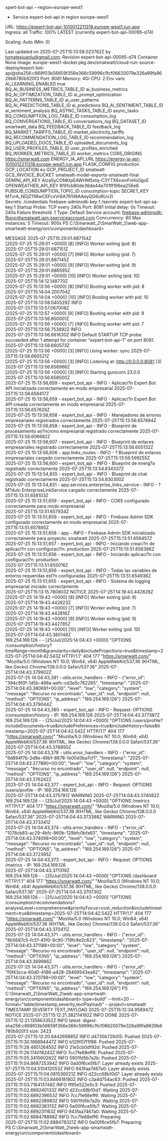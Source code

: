 xpert-bot-api --region=europe-west1

+ Service expert-bot-api in region europe-west1

URL:     https://expert-bot-api-1010012211318.europe-west1.run.app      
Ingress: all
Traffic:
  100% LATEST (currently expert-bot-api-00095-d74)

Scaling: Auto (Min: 0)

Last updated on 2025-07-25T15:13:58.023762Z by tomatesjuanlu@gmail.com: 
  Revision expert-bot-api-00095-d74 
  Container None
    Image:           europe-west1-docker.pkg.dev/smatwatt/cloud-run-source-deploy/expert-bot-api@sha256:c868f03b56659f356e366c59996c1fcf06620079e326a99fa9629b6780b920f3
    Port:            8081
    Memory:          4Gi
    CPU:             2
    Env vars:
      AI_LEARNING_ENABLED true      
      BQ_AI_BUSINESS_METRICS_TABLE_ID ai_business_metrics
      BQ_AI_OPTIMIZATION_TABLE_ID ai_prompt_optimization
      BQ_AI_PATTERNS_TABLE_ID ai_user_patterns
      BQ_AI_PREDICTIONS_TABLE_ID ai_predictions
      BQ_AI_SENTIMENT_TABLE_ID ai_sentiment_analysis
      BQ_ASYNC_TASKS_TABLE_ID async_tasks
      BQ_CONSUMPTION_LOG_TABLE_ID consumption_log
      BQ_CONVERSATIONS_TABLE_ID conversations_log
      BQ_DATASET_ID  smartwatt_data
      BQ_FEEDBACK_TABLE_ID feedback_log
      BQ_MARKET_TARIFFS_TABLE_ID market_electricity_tariffs
      BQ_RECOMMENDATION_LOG_TABLE_ID recommendation_log
      BQ_UPLOADED_DOCS_TABLE_ID uploaded_documents_log
      BQ_USER_PROFILES_TABLE_ID user_profiles_enriched
      BQ_WORKER_METRICS_TABLE_ID worker_metrics
      CORS_ORIGINS   https://smarwatt.com
      ENERGY_IA_API_URL https://energy-ia-api-1010012211318.europe-west1.run.app
      FLASK_CONFIG   production
      GCP_LOCATION   eu
      GCP_PROJECT_ID smatwatt       
      GCS_INVOICE_BUCKET smatwatt-model-exports-smatwatt-final
      GEMINI_API_KEY AIzaSyCONKtpEAWHM5xtq-C3YTX8xsmFnHo0goE
      OPENWEATHER_API_KEY 8f91cb80de36de44e701ff196ea256e8
      PUBSUB_CONSUMPTION_TOPIC_ID consumption-topic
      SECRET_KEY     MTvrA_NDjZ11l6wCEFcxVr6A7R1iI8AAeyQG6oRUv2I        
    Secrets:
      /credentials   firebase-adminsdk-key:1
      /secrets       expert-bot-api-sa-key:1
    Startup Probe:
      TCP every 240s
      Port:          8081
      Initial delay: 0s
      Timeout:       240s
      Failure threshold: 1
      Type:          Default
  Service account:   firebase-adminsdk-fbsvc@smatwatt.iam.gserviceaccount.com
  Concurrency:       80
  Max instances:     5
  Timeout:           900s
PS C:\Smarwatt_2\SmarWatt_2\web-app-smartwatt-energy\src\components\dashboard>

                                   
  MESSAGE
2025-07-25T15:29:01.687154Z         
   [2025-07-25 15:29:01 +0000] [8] [INFO] Worker exiting (pid: 8)       
2025-07-25T15:29:01.687151Z         
   [2025-07-25 15:29:01 +0000] [7] [INFO] Worker exiting (pid: 7)       
2025-07-25T15:29:01.687145Z         
   [2025-07-25 15:29:01 +0000] [9] [INFO] Worker exiting (pid: 9)       
2025-07-25T15:29:01.686595Z         
   [2025-07-25 15:29:01 +0000] [10] [INFO] Worker exiting (pid: 10)     
2025-07-25T15:14:12.148770Z         
   [2025-07-25 15:13:56 +0000] [8] [INFO] Booting worker with pid: 8    
2025-07-25T15:14:04.200704Z         
   [2025-07-25 15:14:04 +0000] [10] [INFO] Booting worker with pid: 10  
2025-07-25T15:13:58.040529Z  INFO   
2025-07-25T15:13:57.067008Z         
   [2025-07-25 15:13:57 +0000] [9] [INFO] Booting worker with pid: 9    
2025-07-25T15:13:56.850001Z         
   [2025-07-25 15:13:56 +0000] [7] [INFO] Booting worker with pid: 7    
2025-07-25T15:13:56.753892Z  INFO   
2025-07-25T15:13:56.661630Z  INFO      Default STARTUP TCP probe succeeded after 1 attempt for container "expert-bot-api-1" on port 8081.       
2025-07-25T15:13:56.660573Z         
   [2025-07-25 15:13:56 +0000] [3] [INFO] Using worker: sync
2025-07-25T15:13:56.660521Z         
   [2025-07-25 15:13:56 +0000] [3] [INFO] Listening at: http://0.0.0.0:8081 (3)
2025-07-25T15:13:56.658966Z         
   [2025-07-25 15:13:56 +0000] [3] [INFO] Starting gunicorn 23.0.0      
2025-07-25T15:13:56.658500Z         
   2025-07-25 15:13:56,659 - expert_bot_api - INFO - Aplicaci?n Expert Bot API inicializada correctamente en modo empresarial
2025-07-25T15:13:56.658417Z         
   2025-07-25 15:13:56,659 - expert_bot_api - INFO - Aplicaci?n Expert Bot API creada correctamente en modo empresarial
2025-07-25T15:13:56.657628Z         
   2025-07-25 15:13:56,658 - expert_bot_api - INFO - Manejadores de errores empresariales registrados correctamente
2025-07-25T15:13:56.657494Z         
   2025-07-25 15:13:56,658 - expert_bot_api - INFO - Blueprint de procesamiento as?ncrono empresarial registrado correctamente
2025-07-25T15:13:56.606682Z         
   2025-07-25 15:13:56,607 - expert_bot_api - INFO - Blueprint de enlaces empresariales registrado correctamente
2025-07-25T15:13:56.605132Z         
   2025-07-25 15:13:56,606 - app.links_routes - INFO - ? Blueprint de enlaces empresariales cargado correctamente
2025-07-25T15:13:56.599255Z         
   2025-07-25 15:13:56,600 - expert_bot_api - INFO - Blueprint de energ?a registrado correctamente
2025-07-25T15:13:54.834337Z         
   2025-07-25 15:13:54,835 - expert_bot_api - INFO - Blueprint de chat registrado correctamente
2025-07-25T15:13:54.830300Z         
   2025-07-25 15:13:54,831 - app.services.enterprise_links_service - INFO - ? M?dulo EnterpriseLinkService cargado correctamente
2025-07-25T15:13:51.658103Z         
   2025-07-25 15:13:51,659 - expert_bot_api - INFO - CORS configurado correctamente para modo empresarial   
2025-07-25T15:13:51.657934Z         
   2025-07-25 15:13:51,659 - expert_bot_api - INFO - Firebase Admin SDK configurado correctamente en modo empresarial
2025-07-25T15:13:51.657895Z         
   2025-07-25 15:13:51,658 - app - INFO - Firebase Admin SDK inicializado correctamente para proyecto: smatwatt
2025-07-25T15:13:51.656457Z         
   2025-07-25 15:13:51,657 - expert_bot_api - INFO - Iniciando creaci?n de aplicaci?n con configuraci?n: production
2025-07-25T15:13:51.656386Z         
   2025-07-25 15:13:51,656 - expert_bot_api - INFO - Iniciando aplicaci?n con configuraci?n: production     
2025-07-25T15:13:51.655016Z         
   2025-07-25 15:13:51,656 - expert_bot_api - INFO - Todas las variables de entorno requeridas est?n configuradas
2025-07-25T15:13:51.654936Z         
   2025-07-25 15:13:51,655 - expert_bot_api - INFO - Sistema de logging empresarial iniciado correctamente  
2025-07-25T15:13:15.780803Z  NOTICE 
2025-07-25T14:19:43.442828Z         
   [2025-07-25 14:19:43 +0000] [8] [INFO] Worker exiting (pid: 8)       
2025-07-25T14:19:43.442823Z         
   [2025-07-25 14:19:43 +0000] [7] [INFO] Worker exiting (pid: 7)       
2025-07-25T14:19:43.442818Z         
   [2025-07-25 14:19:43 +0000] [9] [INFO] Worker exiting (pid: 9)       
2025-07-25T14:19:43.442785Z         
   [2025-07-25 14:19:43 +0000] [10] [INFO] Worker exiting (pid: 10)     
2025-07-25T14:04:43.380148Z         
   169.254.169.126 - - [25/Jul/2025:14:04:43 +0000] "OPTIONS /consumption/history?timeRange=month&granularity=daily&includeProjections=true&timestamp=2025-07-25T14:04:42.543Z HTTP/1.1" 404 177 "https://smarwatt.com/" "Mozilla/5.0 (Windows NT 10.0; Win64; x64) AppleWebKit/537.36 (KHTML, like Gecko) Chrome/138.0.0.0 Safari/537.36"
2025-07-25T14:04:43.379902Z         
   2025-07-25 14:04:43,381 - utils.error_handlers - INFO - {"error_id": "394c9f0f-1d5b-466a-aefc-cd3e5c762265", "timestamp": "2025-07-25T14:04:43.380691+00:00", "level": "low", "category": "system", "message": "Recurso no encontrado", "user_id": null, "endpoint": null, "method": "OPTIONS", "ip_address": "169.254.169.126"} 
2025-07-25T14:04:43.379044Z         
   2025-07-25 14:04:43,380 - expert_bot_api - INFO - Request: OPTIONS /consumption/history - IP: 169.254.169.126
2025-07-25T14:04:43.377387Z         
   169.254.169.126 - - [25/Jul/2025:14:04:43 +0000] "OPTIONS /users/profile?includeDocuments=true&includePreferences=true&includeHistory=false&timestamp=2025-07-25T14:04:42.542Z HTTP/1.1" 404 177 "https://smarwatt.com/" "Mozilla/5.0 (Windows NT 10.0; Win64; x64) AppleWebKit/537.36 (KHTML, like Gecko) Chrome/138.0.0.0 Safari/537.36"
2025-07-25T14:04:43.376850Z         
   2025-07-25 14:04:43,378 - utils.error_handlers - INFO - {"error_id": "9d894f7b-2d8e-49b1-8678-1e00d3ba7cf1", "timestamp": "2025-07-25T14:04:43.377890+00:00", "level": "low", "category": "system", "message": "Recurso no encontrado", "user_id": null, "endpoint": null, "method": "OPTIONS", "ip_address": "169.254.169.126"} 
2025-07-25T14:04:43.376242Z         
   2025-07-25 14:04:43,377 - expert_bot_api - INFO - Request: OPTIONS /users/profile - IP: 169.254.169.126  
2025-07-25T14:04:43.375781Z  WARNING
2025-07-25T14:04:43.374082Z         
   169.254.169.126 - - [25/Jul/2025:14:04:43 +0000] "OPTIONS /metrics HTTP/1.1" 404 177 "https://smarwatt.com/" "Mozilla/5.0 (Windows NT 10.0; Win64; x64) AppleWebKit/537.36 (KHTML, like Gecko) Chrome/138.0.0.0 Safari/537.36"
2025-07-25T14:04:43.373388Z  WARNING
2025-07-25T14:04:43.373341Z         
   2025-07-25 14:04:43,374 - utils.error_handlers - INFO - {"error_id": "1078cb83-ac29-4bfc-960b-129bfc0bfa60", "timestamp": "2025-07-25T14:04:43.374098+00:00", "level": "low", "category": "system", "message": "Recurso no encontrado", "user_id": null, "endpoint": null, "method": "OPTIONS", "ip_address": "169.254.169.126"} 
2025-07-25T14:04:43.372395Z         
   2025-07-25 14:04:43,373 - expert_bot_api - INFO - Request: OPTIONS /metrics - IP: 169.254.169.126        
2025-07-25T14:04:43.371319Z         
   169.254.169.126 - - [25/Jul/2025:14:04:43 +0000] "OPTIONS /dashboard HTTP/1.1" 404 177 "https://smarwatt.com/" "Mozilla/5.0 (Windows NT 10.0; Win64; x64) AppleWebKit/537.36 (KHTML, like Gecko) Chrome/138.0.0.0 Safari/537.36"
2025-07-25T14:04:43.370730Z         
   169.254.169.126 - - [25/Jul/2025:14:04:43 +0000] "OPTIONS /consumption/recommendations?analysisLevel=comprehensive&priorityFocus=cost_reduction&includeInvestment=true&timestamp=2025-07-25T14:04:42.542Z HTTP/1.1" 404 177 "https://smarwatt.com/" "Mozilla/5.0 (Windows NT 10.0; Win64; x64) AppleWebKit/537.36 (KHTML, like Gecko) Chrome/138.0.0.0 Safari/537.36"
2025-07-25T14:04:43.370411Z         
   2025-07-25 14:04:43,371 - utils.error_handlers - INFO - {"error_id": "8b5687c5-fc51-45f0-9c90-719fc8e2c623", "timestamp": "2025-07-25T14:04:43.371188+00:00", "level": "low", "category": "system", "message": "Recurso no encontrado", "user_id": null, "endpoint": null, "method": "OPTIONS", "ip_address": "169.254.169.126"} 
2025-07-25T14:04:43.369986Z         
   2025-07-25 14:04:43,371 - utils.error_handlers - INFO - {"error_id": "f0f43cca-60d0-4186-a428-28469543ea62", "timestamp": "2025-07-25T14:04:43.370799+00:00", "level": "low", "category": "system", "message": "Recurso no encontrado", "user_id": null, "endpoint": null, "method": "OPTIONS", "ip_address": "169.254.169.126"} 
PS C:\Smarwatt_2\SmarWatt_2\web-app-smartwatt-energy\src\components\dashboard>.type=build" --limit=20 --format="table(timestamp,severity,textPayload)" --project=smatwatt
TIMESTAMP                       SEVERITY  TEXT_PAYLOAD
2025-07-25T15:12:34.958947Z     NOTICE
2025-07-25T15:12:21.382114192Z  INFO      DONE
2025-07-25T15:12:21.135663352Z  INFO      latest: digest: sha256:c868f03b56659f356e366c59996c1fcf06620079e326a99fa9629b6780b920f3 size: 2423    
2025-07-25T15:12:20.644269885Z  INFO      d4735b729d15: Pushed
2025-07-25T15:11:30.196894447Z  INFO      b129f07f1f86: Pushed
2025-07-25T15:11:29.485126455Z  INFO      21e5cb0df92d: Pushed
2025-07-25T15:11:26.174018243Z  INFO      7cc7fe68eff6: Pushed
2025-07-25T15:11:05.341060262Z  INFO      5901fd5b7a2b: Pushed
2025-07-25T15:11:04.868725394Z  INFO      0a00f6ce5fb7: Layer already exists
2025-07-25T15:11:04.510412053Z  INFO      943faa7467a0: Layer already exists
2025-07-25T15:11:04.081536021Z  INFO      d22cc68b10d7: Layer already exists
2025-07-25T15:11:03.846618180Z  INFO      c3a4d754ac63: Pushed
2025-07-25T15:11:03.716413748Z  INFO      ff95e522e5c3: Pushed
2025-07-25T15:11:02.689240133Z  INFO      d22cc68b10d7: Waiting
2025-07-25T15:11:02.689239653Z  INFO      7cc7fe68eff6: Waiting
2025-07-25T15:11:02.689238983Z  INFO      5901fd5b7a2b: Waiting
2025-07-25T15:11:02.689238313Z  INFO      0a00f6ce5fb7: Waiting
2025-07-25T15:11:02.689231163Z  INFO      943faa7467a0: Waiting
2025-07-25T15:11:02.688478898Z  INFO      7cc7fe68eff6: Preparing       
2025-07-25T15:11:02.688478321Z  INFO      0a00f6ce5fb7: Preparing       
PS C:\Smarwatt_2\SmarWatt_2\web-app-smartwatt-energy\src\components\dashboard>